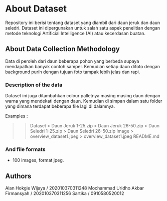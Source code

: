 # About Dataset
Repository ini berisi tentang dataset yang diambil dari daun jeruk dan daun seledri. Dataset ini dipergunakan untuk salah satu aspek penelitian dengan metode teknologi Artificial Intelligence (AI) atau kecerdasan buatan.

## About Data Collection Methodology
Data di peroleh dari daun beberapa pohon yang berbeda supaya mendapatkan banyak contoh sampel. Kemudian setiap daun difoto dengan background purih dengan tujuan foto tampak lebih jelas dan rapi.

### Description of the data
Dataset ini juga ditambahkan colour palletnya masing masing daun dengan warna yang mendekati dengan daun. Kemudian di simpan dalam satu folder yang dimana terdapat beberapa file lagi di dalamnya. 

Examples :

>> Dataset
	> Daun Jeruk 1-25.zip
	> Daun Jeruk 26-50.zip
	> Daun Seledri 1-25.zip
	> Daun Seledri 26-50.zip
>> Image
	> overview_dataset1.jpeg
	> overview_dataset1.jpeg
>> README.md


### And file formats
- 100 images, format jpeg.

## Authors
Alan Hokgie Wijaya / 202010370311248
Mochammad Uridho Akbar Firmansyah / 202010370311256
Sartika / 0910580520012
